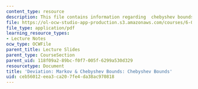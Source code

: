 ```yaml
---
content_type: resource
description: This file contains information regarding  chebyshev bounds.
file: https://ol-ocw-studio-app-production.s3.amazonaws.com/courses/6-042j-mathematics-for-computer-science-spring-2015/ceb56012eea3ca207fe4da38ac970818_MIT6_042JS15_ChebyhevBouds.pdf
file_type: application/pdf
learning_resource_types:
- Lecture Notes
ocw_type: OCWFile
parent_title: Lecture Slides
parent_type: CourseSection
parent_uid: 118f09a2-89bc-f0f7-005f-6299a530d329
resourcetype: Document
title: 'Deviation: Markov & Chebyshev Bounds: Chebyshev Bounds'
uid: ceb56012-eea3-ca20-7fe4-da38ac970818
---
```

